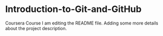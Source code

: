 # Introduction-to-Git-and-GitHub
Coursera Course
I am editing the README file. Adding some more details about the project description.
